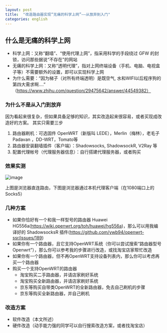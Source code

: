 ```yaml
---
layout: post
title:  "改造路由器实现“无痛的科学上网”——从放弃到入门"
categories: english
---
```



## 什么是无痛的科学上网
* 科学上网：又称“翻墙”、“使用代理上网”，指采用科学的手段绕过 GFW 的封锁，访问那些据说“不存在”的网站
* 无痛的科学上网：又称“透明代理”，指对上网终端设备（手机、电脑、电视盒子等）不需要额外的设置，即可以实现科学上网
* 为什么需要：“因为梯子（对所有终端透明）是既空气, 水和WIFI以后程序狗的第四大需求啊....” （https://www.zhihu.com/question/29475642/answer/44549382）

### 为什么不是从入门到放弃
因为看起来很复杂，但如果具备足够的知识，其实改造起来很容易，或者买现成改造好的方案。
其实只需要三步
1. 路由器刷机：可选固件 OpenWRT（新版叫 LEDE），Merlin（梅林），老毛子Padavan ，DD-WRT，Tomato等
2. 路由器安装翻墙插件（客户端）：Shadowsocks, ShadowsockR, V2Ray 等
3. 配置代理帐号（代理服务器信息）：自行搭建代理服务器，或者购买

### 效果实测

![image](https://user-images.githubusercontent.com/4011348/44300952-b6cead80-a341-11e8-824f-ac737cc2a485.png)

上图是浏览器直连路由，下图是浏览器通过本机代理客户端（在1080端口上的Socks5）

### 几种方案

* 如果你恰好有一个和我一样型号的路由器 Huawei HG556a(<https://wiki.openwrt.org/toh/huawei/hg556a>)，那么可以用我编译好的 ShadowsocksR 插件(<https://github.com/ywb94/openwrt-ssr/issues/189>)
* 如果你有一个路由器，且它支持OpenWRT系统（你可以尝试搜索“路由器型号 Openwrt”），那么你可以参考我的步骤进行改造，或找淘宝店家帮忙改造
* 如果你有一个路由器，但不再OpenWRT支持设备列表内，那么你可以考虑再买一个路由器
* 购买一个支持OpenWRT的路由器
  * 淘宝购买二手路由器，并请店家刷好系统
  * 淘宝购买全新路由器，并请店家刷好系统
  * 京东等购买自带类OpenWRT的全新路由器，免去自己刷机的步骤
  * 京东等购买全新路由器，并自己刷机

### 改造方案
* 软件改造（本文所述）
* 硬件改造（动手能力强的同学可以自行搜索改造方案，或者找淘宝店）